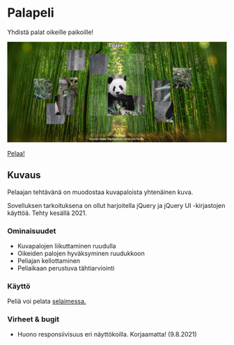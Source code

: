 # Palapeli
Yhdistä palat oikeille paikoille!

<img src="https://raw.githubusercontent.com/Lottuska/palapeli/main/project_screenshot.png" width="700">

[Pelaa!](https://lottuska.github.io/palapeli/)

## Kuvaus
Pelaajan tehtävänä on muodostaa kuvapaloista yhtenäinen kuva. 

Sovelluksen tarkoituksena on ollut harjoitella jQuery ja jQuery UI -kirjastojen käyttöä. Tehty kesällä 2021.

### Ominaisuudet
* Kuvapalojen liikuttaminen ruudulla
* Oikeiden palojen hyväksyminen ruudukkoon
* Peliajan kellottaminen
* Peliaikaan perustuva tähtiarviointi

### Käyttö
Peliä voi pelata [selaimessa.](https://lottuska.github.io/palapeli/)

### Virheet & bugit
* Huono responsiivisuus eri näyttökoilla. Korjaamatta! (9.8.2021)
